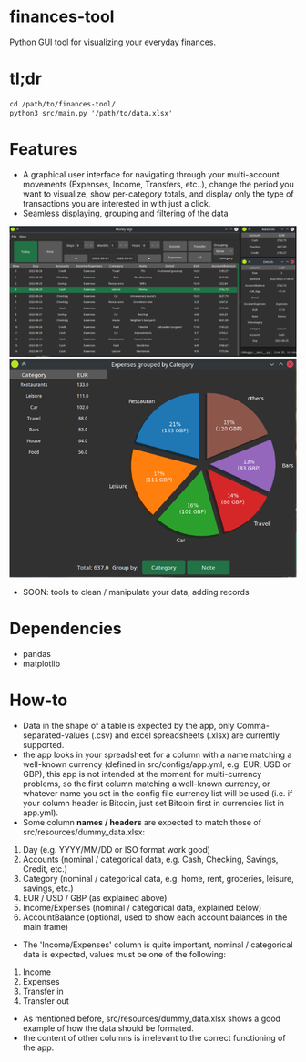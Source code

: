 # finances-tool
Python GUI tool for visualizing your everyday finances.

# tl;dr
``` 
cd /path/to/finances-tool/
python3 src/main.py '/path/to/data.xlsx'
```

# Features
* A graphical user interface for navigating through your multi-account movements (Expenses, Income, Transfers, etc..), change the period you want to visualize, show per-category totals, and display only the type of transactions you are interested in with just a click.
* Seamless displaying, grouping and filtering of the data 

![scrsh1](.github/img/Y-04-12_17-58-13.png)
![scrsh2](.github/img/Y-04-12_17-59-52.png)

* SOON: tools to clean / manipulate your data, adding records

# Dependencies
* pandas
* matplotlib

# How-to
* Data in the shape of a table is expected by the app, only Comma-separated-values (.csv) and excel spreadsheets (.xlsx) are currently supported.
* the app looks in your spreadsheet for a column with a name matching a well-known currency (defined in src/configs/app.yml, e.g. EUR, USD or GBP), this app is not intended at the moment for multi-currency problems, so the first column matching a well-known currency, or whatever name you set in the config file currency list will be used (i.e. if your column header is Bitcoin, just set Bitcoin first in currencies list in app.yml).
* Some column **names / headers** are expected to match those of src/resources/dummy_data.xlsx:
1. Day (e.g. YYYY/MM/DD or ISO format work good)
2. Accounts (nominal / categorical data, e.g. Cash, Checking, Savings, Credit, etc.)
3. Category (nominal / categorical data, e.g. home, rent, groceries, leisure, savings, etc.)
4. EUR / USD / GBP (as explained above)
5. Income/Expenses (nominal / categorical data, explained below)
6. AccountBalance (optional, used to show each account balances in the main frame)
* The 'Income/Expenses' column is quite important, nominal / categorical data is expected, values must be one of the following:
1. Income
2. Expenses
3. Transfer in
4. Transfer out
* As mentioned before, src/resources/dummy_data.xlsx shows a good example of how the data should be formated.
* the content of other columns is irrelevant to the correct functioning of the app.
